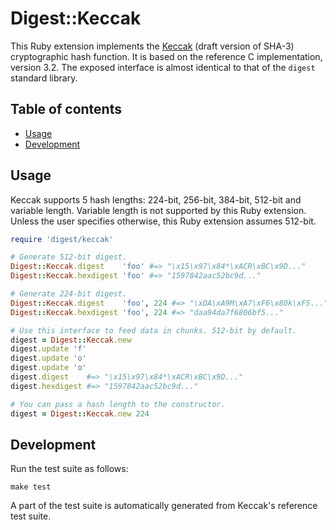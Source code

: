 Digest::Keccak
==============

This Ruby extension implements the [Keccak](http://keccak.noekeon.org/)
(draft version of SHA-3) cryptographic hash function. It is based on
the reference C implementation, version 3.2. The exposed interface
is almost identical to that of the `digest` standard library.



Table of contents
-----------------

* [Usage](#usage)
* [Development](#development)



Usage
-----

Keccak supports 5 hash lengths: 224-bit, 256-bit, 384-bit, 512-bit
and variable length. Variable length is not supported by this Ruby extension.
Unless the user specifies otherwise, this Ruby extension assumes 512-bit.

```ruby
require 'digest/keccak'

# Generate 512-bit digest.
Digest::Keccak.digest    'foo' #=> "\x15\x97\x84*\xACR\xBC\x9D..."
Digest::Keccak.hexdigest 'foo' #=> "1597842aac52bc9d..."

# Generate 224-bit digest.
Digest::Keccak.digest    'foo', 224 #=> "\xDA\xA9M\xA7\xF6\x80k\xF5..."
Digest::Keccak.hexdigest 'foo', 224 #=> "daa94da7f6806bf5..."

# Use this interface to feed data in chunks. 512-bit by default.
digest = Digest::Keccak.new
digest.update 'f'
digest.update 'o'
digest.update 'o'
digest.digest    #=> "\x15\x97\x84*\xACR\xBC\x9D..."
digest.hexdigest #=> "1597842aac52bc9d..."

# You can pass a hash length to the constructor.
digest = Digest::Keccak.new 224
```



Development
-----------

Run the test suite as follows:

```
make test
```

A part of the test suite is automatically generated from Keccak's reference
test suite.
